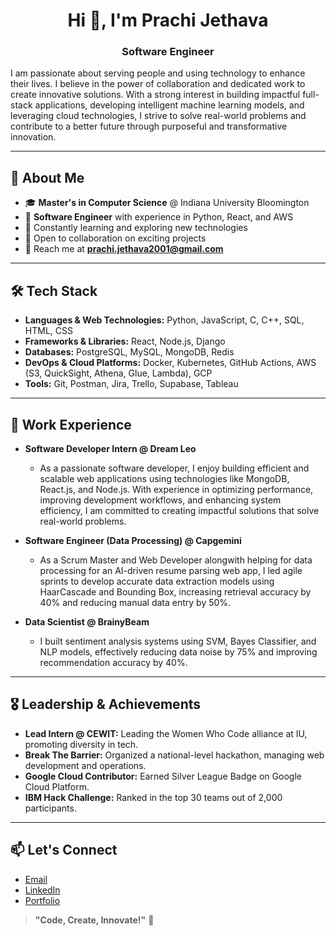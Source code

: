 <h1 align="center">Hi 👋, I'm Prachi Jethava</h1>
<h3 align="center">Software Engineer</h3>


I am passionate about serving people and using technology to enhance their lives. I believe in the power of collaboration and dedicated work to create innovative solutions. With a strong interest in building impactful full-stack applications, developing intelligent machine learning models, and leveraging cloud technologies, I strive to solve real-world problems and contribute to a better future through purposeful and transformative innovation.

---

## 🔎 About Me
- 🎓 **Master's in Computer Science** @ Indiana University Bloomington
- 💼 **Software Engineer** with experience in Python, React, and AWS
- 🌱 Constantly learning and exploring new technologies
- 🤝 Open to collaboration on exciting projects
- 📧 Reach me at **prachi.jethava2001@gmail.com**

---

## 🛠️ Tech Stack
- **Languages & Web Technologies:** Python, JavaScript, C, C++, SQL, HTML, CSS
- **Frameworks & Libraries:** React, Node.js, Django
- **Databases:** PostgreSQL, MySQL, MongoDB, Redis
- **DevOps & Cloud Platforms:** Docker, Kubernetes, GitHub Actions, AWS (S3, QuickSight, Athena, Glue, Lambda), GCP
- **Tools:** Git, Postman, Jira, Trello, Supabase, Tableau

---

## 💼 Work Experience
- **Software Developer Intern @ Dream Leo**

    - As a passionate software developer, I enjoy building efficient and scalable web applications using technologies like MongoDB, React.js, and Node.js. With experience in optimizing performance, improving development workflows, and enhancing system efficiency, I am committed to creating impactful solutions that solve real-world problems.
- **Software Engineer (Data Processing) @ Capgemini**
  - As a Scrum Master and Web Developer alongwith helping for data processing for an AI-driven resume parsing web app, I led agile sprints to develop accurate data extraction models using HaarCascade and Bounding Box, increasing retrieval accuracy by 40% and reducing manual data entry by 50%.
- **Data Scientist @ BrainyBeam** 
  - I built sentiment analysis systems using SVM, Bayes Classifier, and NLP models, effectively reducing data noise by 75% and improving recommendation accuracy by 40%.

---

## 🎖️ Leadership & Achievements
- **Lead Intern @ CEWIT:** Leading the Women Who Code alliance at IU, promoting diversity in tech.
- **Break The Barrier:** Organized a national-level hackathon, managing web development and operations.
- **Google Cloud Contributor:** Earned Silver League Badge on Google Cloud Platform.
- **IBM Hack Challenge:** Ranked in the top 30 teams out of 2,000 participants.

---


## 📫 Let's Connect
- [Email](mailto:prachi.jethava2001@gmail.com)
- [LinkedIn](https://linkedin.com/in/prachijethava)
- [Portfolio](https://portfolio-seven-chi-23.vercel.app/)


> **"Code, Create, Innovate!"** 🚀

